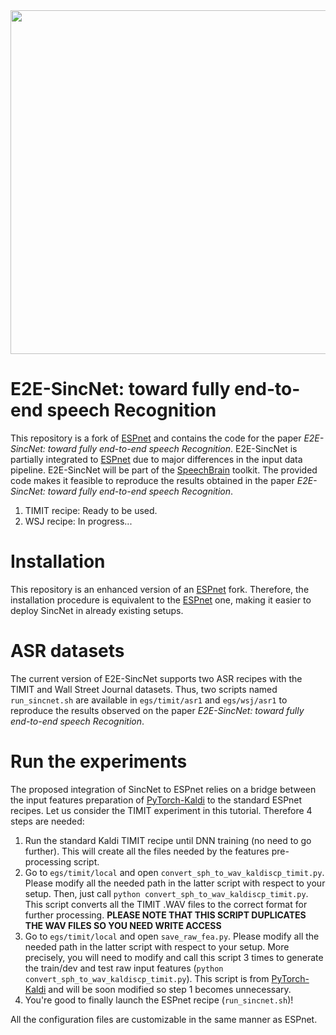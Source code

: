 <div align="left"><img src="doc/image/espnet_logo1.png" width="550"/></div>

# E2E-SincNet: toward fully end-to-end speech Recognition

This repository is a fork of [ESPnet](https://github.com/espnet/espnet) and contains the code for the paper *E2E-SincNet: toward fully end-to-end speech Recognition*. E2E-SincNet is partially integrated to [ESPnet](https://github.com/espnet/espnet) due to major differences in the input data pipeline. E2E-SincNet will be part of the [SpeechBrain](https://speechbrain.github.io) toolkit. The provided code makes it feasible to reproduce the results obtained in the paper *E2E-SincNet: toward fully end-to-end speech Recognition*.

1. TIMIT recipe: Ready to be used.
2. WSJ recipe: In progress... 

# Installation

This repository is an enhanced version of an [ESPnet](https://github.com/espnet/espnet) fork. Therefore, the installation procedure is equivalent to the [ESPnet](https://github.com/espnet/espnet) one, making it easier to deploy SincNet in already existing setups.

# ASR datasets

The current version of E2E-SincNet supports two ASR recipes with the TIMIT and Wall Street Journal datasets. Thus, two scripts named `run_sincnet.sh` are available in `egs/timit/asr1` and `egs/wsj/asr1` to reproduce the results observed on the paper *E2E-SincNet: toward fully end-to-end speech Recognition*.  

# Run the experiments

The proposed integration of SincNet to ESPnet relies on a bridge between the input features preparation of [PyTorch-Kaldi](https://github.com/mravanelli/pytorch-kaldi) to the standard ESPnet recipes. Let us consider the TIMIT experiment in this tutorial. Therefore 4 steps are needed:

1. Run the standard Kaldi TIMIT recipe until DNN training (no need to go further). This will create all the files needed by the features pre-processing script.
2. Go to `egs/timit/local` and open `convert_sph_to_wav_kaldiscp_timit.py`. Please modify all the needed path in the latter script with respect to your setup. Then, just call `python convert_sph_to_wav_kaldiscp_timit.py`. This script converts all the TIMIT .WAV files to the correct format for further processing. **PLEASE NOTE THAT THIS SCRIPT DUPLICATES THE WAV FILES SO YOU NEED WRITE ACCESS**
3. Go to `egs/timit/local` and open `save_raw_fea.py`. Please modify all the needed path in the latter script with respect to your setup. More precisely, you will need to modify and call this script 3 times to generate the train/dev and test raw input features (`python convert_sph_to_wav_kaldiscp_timit.py`). This script is from [PyTorch-Kaldi](https://github.com/mravanelli/pytorch-kaldi) and will be soon modified so step 1 becomes unnecessary.
4. You're good to finally launch the ESPnet recipe (`run_sincnet.sh`)!

All the configuration files are customizable in the same manner as ESPnet.
